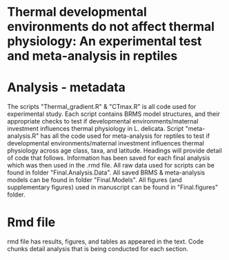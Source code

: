 # Thermal developmental environments do not affect thermal physiology: An experimental test and meta-analysis in reptiles

# Analysis - metadata
The scripts "Thermal_gradient.R" & "CTmax.R" is all code used for experimental study. Each script contains BRMS model structures, and their appropriate checks to test if developmental environments/maternal investment influences thermal physiology in L. delicata. Script "meta-analysis.R" has all the code used for meta-analysis for reptiles to test if developmental environments/maternal investment influences thermal physiology across age class, taxa, and latitude. Headings will provide detail of code that follows. Information has been saved for each final analysis which was then used in the .rmd file. All raw data used for scripts can be found in folder "Final.Analysis.Data". All saved BRMS & meta-analysis models can be found in folder "Final.Models". All figures (and supplementary figures) used in manuscript can be found in "Final.figures" folder. 

# Rmd file
rmd file has results, figures, and tables as appeared in the text. Code chunks detail analysis that is being conducted for each section. 



